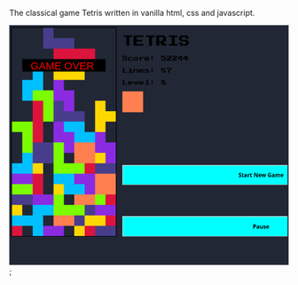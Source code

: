 The classical game Tetris written in vanilla html, css and javascript.


![Screenshot](./assets/images/game-end.png);
